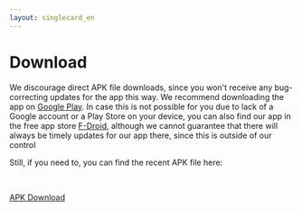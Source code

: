 ```yaml
---
layout: singlecard_en
---
```


Download
========

We discourage direct APK file downloads, since you won't receive any bug-correcting updates for the app this way.
We recommend downloading the app on [Google Play](https://play.google.com/store/apps/details?id=de.geeksfactory.opacclient).
In case this is not possible for you due to lack of a Google account or a Play Store on your device, you can also find
our app in the free app store [F-Droid](https://f-droid.org/repository/browse/?fdfilter=opac&fdid=de.geeksfactory.opacclient),
although we cannot guarantee that there will always be timely updates for our app there, since this is outside of
our control

Still, if you need to, you can find the recent APK file here:

<p>&nbsp;</p>
<p class="center-align">
    <a class="waves-effect waves-light red btn-large" href="/download/latest.apk">APK Download</a>
</p>
